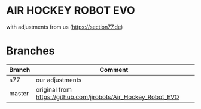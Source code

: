 AIR HOCKEY ROBOT EVO
====================

with adjustments from us (https://section77.de)

Branches
=========

  |Branch | Comment  |
  |-------|----------|
  |s77    | our adjustments |
  |master | original from https://github.com/jjrobots/Air_Hockey_Robot_EVO  |
